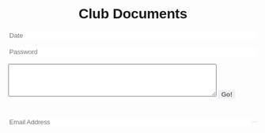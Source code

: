 <html>
    <head>
        <style>
            $ruler: 16px;
            $color-red: #AE1100;
            $color-bg: #EBECF0;
            $color-shadow: #BABECC;
            $color-white: #FFF;
            body, html {
            background-color:$color-bg;
            }
            body, p, input, select, textarea, button {
                font-family: 'Montserrat', sans-serif;
                letter-spacing: -0.2px;
                font-size: $ruler;
            }
            div, p {
            color: $color-shadow;
            text-shadow: 1px 1px 1px $color-white;
            }
            form {
            padding: $ruler;
            width: $ruler*20;
            margin: 0 auto;
            }
            .segment {
            padding: $ruler*2 0;
            text-align: center;
            }
            button, input {
            border: 0;
            outline: 0;
            font-size: $ruler;
            border-radius: $ruler*20;
            padding: $ruler;
            background-color:$color-bg;
            text-shadow: 1px 1px 0 $color-white;
            }
            label {
            display: block;
            margin-bottom: $ruler*1.5;
            width: 100%;
            }
            input {
            margin-right: $ruler/2;
            box-shadow:  inset 2px 2px 5px $color-shadow, inset -5px -5px 10px $color-white;
            width: 100%;
            box-sizing: border-box;
            transition: all 0.2s ease-in-out;
            appearance: none;
            -webkit-appearance: none;
            &:focus {
                box-shadow:  inset 1px 1px 2px $color-shadow, inset -1px -1px 2px $color-white;
            }
            }
            button {
            color:#61677C;
            font-weight: bold;
            box-shadow: -5px -5px 20px $color-white,  5px 5px 20px $color-shadow;
            transition: all 0.2s ease-in-out;
            cursor: pointer;
            font-weight: 600;
            &:hover {
                box-shadow: -2px -2px 5px $color-white, 2px 2px 5px $color-shadow;
            }
            &:active {
                box-shadow: inset 1px 1px 2px $color-shadow, inset -1px -1px 2px $color-white;
            }
            .icon {
                margin-right: $ruler/2;
            }
            &.unit {
                border-radius: $ruler/2;
                line-height: 0;
                width: $ruler*3;
                height: $ruler*3;
                display:inline-flex;
                justify-content: center;
                align-items:center;
                margin: 0 $ruler/2;
                font-size: $ruler*1.2; 
                .icon {
                margin-right: 0; 
                }
            }
            &.red {
                display: block;
                width: 100%;
                color:$color-red;
            }
            }
            .input-group {
            display: flex;
            align-items: center;
            justify-content: flex-start;
            label {
                margin: 0;
                flex: 1;
            }
            }
        </style>
    <script>
        function isLeapYear(){
    var year_leap = document.getElementById("year_leap").value;
    var str_url_isLeapYear = "https://csa.rebeccaaa.tk/api/calendar/isLeapYear/" + year_leap;
    console.log(str_url_isLeapYear)
     fetch(str_url_isLeapYear)
    // response is a RESTful "promise" on any successful fetch
    .then(response => {
      // check for response errors
      if (response.status !== 200) {
          error('GET API response failure: ' + response.status);
          return;
      }
      // valid response will have JSON data
      response.json().then(data => {
          console.log(data);
          console.log(data.isLeapYear);
          document.getElementById("isLeapYear_result").innerHTML = "leap year? " +  data.isLeapYear;
      })
  })
}
    </script>
    </head>
    <body>
  
  <div class="segment">
  <br>
    <h1>Club Documents</h1>
  </div>
    <label>
        <input type="text" placeholder="Date"/>
    </label>
    <br>
    <label>
        <input type="password" placeholder="Password"/>
    </label>
    <br>
    <textarea id="w3review" name="w3review" rows="4" cols="50"></textarea>
    <button onclick="isLeapYear()">Go!</button> 
    <h3 id="isLeapYear_result"></h3>

<br>
  <div class="input-group">
    <label>
      <input type="text" placeholder="Email Address"/>
    </label>
    <button class="unit" type="button"><i class="icon ion-md-search"></i></button>
  </div>
    </body>
</html>